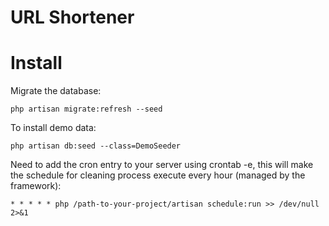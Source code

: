# URL Shortener

# Install

Migrate the database:

```shell
php artisan migrate:refresh --seed
```

To install demo data:

```shell
php artisan db:seed --class=DemoSeeder
```

Need to add the cron entry to your server using crontab -e, this will make the schedule for cleaning process execute every hour (managed by the framework):

```
* * * * * php /path-to-your-project/artisan schedule:run >> /dev/null 2>&1
```